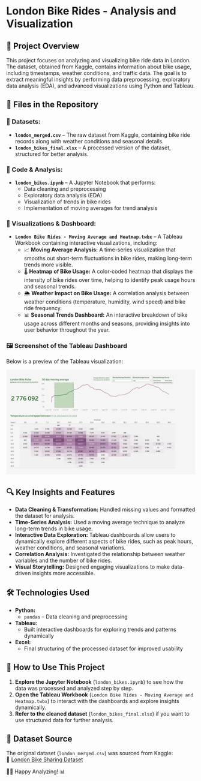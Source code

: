 # London Bike Rides - Analysis and Visualization  

## 📌 Project Overview  
This project focuses on analyzing and visualizing bike ride data in London. The dataset, obtained from Kaggle, contains information about bike usage, including timestamps, weather conditions, and traffic data. The goal is to extract meaningful insights by performing data preprocessing, exploratory data analysis (EDA), and advanced visualizations using Python and Tableau.  

## 📂 Files in the Repository  
### 🔹 Datasets:  
- **`london_merged.csv`** – The raw dataset from Kaggle, containing bike ride records along with weather conditions and seasonal details.  
- **`london_bikes_final.xlsx`** – A processed version of the dataset, structured for better analysis.  

### 🔹 Code & Analysis:  
- **`london_bikes.ipynb`** – A Jupyter Notebook that performs:  
  - Data cleaning and preprocessing  
  - Exploratory data analysis (EDA)  
  - Visualization of trends in bike rides  
  - Implementation of moving averages for trend analysis  

### 🔹 Visualizations & Dashboard:  
- **`London Bike Rides - Moving Average and Heatmap.twbx`** – A Tableau Workbook containing interactive visualizations, including:  
  - 📈 **Moving Average Analysis:** A time-series visualization that smooths out short-term fluctuations in bike rides, making long-term trends more visible.  
  - 🌡️ **Heatmap of Bike Usage:** A color-coded heatmap that displays the intensity of bike rides over time, helping to identify peak usage hours and seasonal trends.  
  - 🌦️ **Weather Impact on Bike Usage:** A correlation analysis between weather conditions (temperature, humidity, wind speed) and bike ride frequency.  
  - 📊 **Seasonal Trends Dashboard:** An interactive breakdown of bike usage across different months and seasons, providing insights into user behavior throughout the year.

### 🖼️ Screenshot of the Tableau Dashboard  
Below is a preview of the Tableau visualization:  

![Tableau Dashboard Preview](tableau-dashbord-screenshot.png)  

## 🔍 Key Insights and Features  
- **Data Cleaning & Transformation:** Handled missing values and formatted the dataset for analysis.  
- **Time-Series Analysis:** Used a moving average technique to analyze long-term trends in bike usage.  
- **Interactive Data Exploration:** Tableau dashboards allow users to dynamically explore different aspects of bike rides, such as peak hours, weather conditions, and seasonal variations.  
- **Correlation Analysis:** Investigated the relationship between weather variables and the number of bike rides.  
- **Visual Storytelling:** Designed engaging visualizations to make data-driven insights more accessible.  

## 🛠️ Technologies Used  
- **Python:**  
  - `pandas` – Data cleaning and preprocessing  
- **Tableau:**  
  - Built interactive dashboards for exploring trends and patterns dynamically  
- **Excel:**  
  - Final structuring of the processed dataset for improved usability  

## 📝 How to Use This Project  
1. **Explore the Jupyter Notebook** (`london_bikes.ipynb`) to see how the data was processed and analyzed step by step.  
2. **Open the Tableau Workbook** (`London Bike Rides - Moving Average and Heatmap.twbx`) to interact with the dashboards and explore insights dynamically.  
3. **Refer to the cleaned dataset** (`london_bikes_final.xlsx`) if you want to use structured data for further analysis.  

## 📌 Dataset Source  
The original dataset (`london_merged.csv`) was sourced from Kaggle:  
🔗 [London Bike Sharing Dataset](https://www.kaggle.com/datasets/hmavrodiev/london-bike-sharing-dataset)   


🚴‍♂️ Happy Analyzing! 📊  
